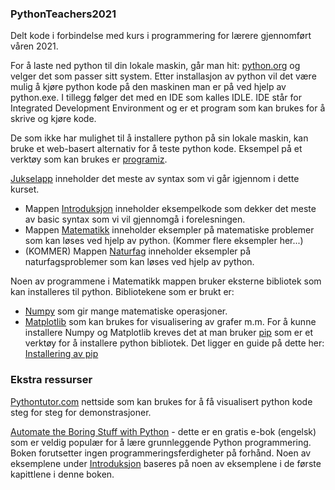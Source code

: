 ### PythonTeachers2021
Delt kode i forbindelse med kurs i programmering for lærere gjennomført våren 2021.

For å laste ned python til din lokale maskin, går man hit: [python.org](https://www.python.org/downloads/release/python-394/) og velger det som passer sitt system. Etter installasjon av python vil det være mulig å kjøre python kode på den maskinen man er på ved hjelp av python.exe. I tillegg følger det med en IDE som kalles IDLE. IDE står for Integrated Development Environment og er et program som kan brukes for å skrive og kjøre kode.

De som ikke har mulighet til å installere python på sin lokale maskin, kan bruke et web-basert alternativ for å teste python kode. Eksempel på et verktøy som kan brukes er [programiz](https://www.programiz.com/python-programming/online-compiler/).

[Jukselapp](Jukselapp.md) inneholder det meste av syntax som vi går igjennom i dette kurset.

- Mappen [Introduksjon](Introduksjon) inneholder eksempelkode som dekker det meste av basic syntax som vi vil gjennomgå i forelesningen.
- Mappen [Matematikk](Matematikk) inneholder eksempler på matematiske problemer som kan løses ved hjelp av python. (Kommer flere eksempler her...)
- (KOMMER) Mappen [Naturfag](Naturfag) inneholder eksempler på naturfagsproblemer som kan løses ved hjelp av python.

Noen av programmene i Matematikk mappen bruker eksterne bibliotek som kan installeres til python. 
Bibliotekene som er brukt er:
- [Numpy](https://numpy.org/) som gir mange matematiske operasjoner.
- [Matplotlib](https://matplotlib.org/) som kan brukes for visualisering av grafer m.m.
For å kunne installere Numpy og Matplotlib kreves det at man bruker [pip](https://pypi.org/project/pip/) som er et verktøy for å installere python bibliotek. Det ligger en guide på dette her: [Installering av pip](pip.md)


### Ekstra ressurser
[Pythontutor.com](http://pythontutor.com/) nettside som kan brukes for å få visualisert python kode steg for steg for demonstrasjoner.

[Automate the Boring Stuff with Python](https://automatetheboringstuff.com/ "Automate the Boring Stuff with Python") - dette er en gratis e-bok (engelsk) som er veldig populær for å lære grunnleggende Python programmering. Boken forutsetter ingen programmeringsferdigheter på forhånd. Noen av eksemplene under [Introduksjon](Introduksjon) baseres på noen av eksemplene i de første kapittlene i denne boken.
